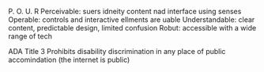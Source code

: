 P. O. U. R 
Perceivable: suers idneity content nad interface using senses
Operable: controls and interactive ellments are uable
Understandable: clear content, predictable design, limited confusion
Robut: accessible with a wide range of tech

ADA
Title 3
Prohibits disability discrimination in any place of public accomindation
(the internet is public)
